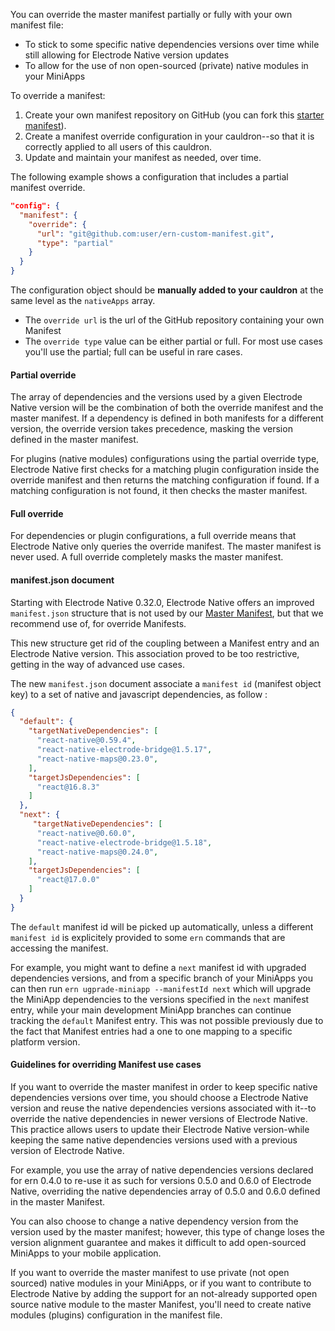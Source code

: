 You can override the master manifest partially or fully with your own manifest file:

- To stick to some specific native dependencies versions over time while still allowing for Electrode Native version updates
- To allow for the use of non open-sourced (private) native modules in your MiniApps

To override a manifest:

1. Create your own manifest repository on GitHub (you can fork this [starter manifest](https://github.com/electrode-io/electrode-native-starter-manifest)).
2. Create a manifest override configuration in your cauldron--so that it is correctly applied to all users of this cauldron.
3. Update and maintain your manifest as needed, over time.

The following example shows a configuration that includes a partial manifest override.

```json
"config": {
  "manifest": {
    "override": {
      "url": "git@github.com:user/ern-custom-manifest.git",
      "type": "partial"
    }
  }
}
```

The configuration object should be **manually added to your cauldron** at the same level as the `nativeApps` array.  

* The `override url` is the url of the GitHub repository containing your own Manifest  
* The `override type` value can be either partial or full. For most use cases you'll use the partial; full can be useful in rare cases.

#### Partial override

The array of dependencies and the versions used by a given Electrode Native version will be the combination of both the override manifest and the master manifest. If a dependency is defined in both manifests for a different version, the override version takes precedence, masking the version defined in the master manifest.

For plugins (native modules) configurations using the partial override type, Electrode Native first checks for a matching plugin configuration inside the override manifest and then returns the matching configuration if found. If a matching configuration is not found, it then checks the master manifest.

#### Full override

For dependencies or plugin configurations, a full override means that Electrode Native only queries the override manifest. The master manifest is never used. A full override  completely masks the master manifest.

#### manifest.json document

Starting with Electrode Native 0.32.0, Electrode Native offers an improved `manifest.json` structure that is not used by our [Master Manifest](https://github.com/electrode-io/electrode-native-manifest/blob/master/manifest.json), but that we recommend use of, for override Manifests.

This new structure get rid of the coupling between a Manifest entry and an Electrode Native version. This association proved to be too restrictive, getting in the way of advanced use cases.

The new `manifest.json` document associate a `manifest id` (manifest object key) to a set of native and javascript dependencies, as follow :

```json
{
  "default": {
    "targetNativeDependencies": [
      "react-native@0.59.4",
      "react-native-electrode-bridge@1.5.17",
      "react-native-maps@0.23.0",
    ],
    "targetJsDependencies": [
      "react@16.8.3"
    ]
  },
  "next": {
     "targetNativeDependencies": [
      "react-native@0.60.0",
      "react-native-electrode-bridge@1.5.18",
      "react-native-maps@0.24.0",
    ],
    "targetJsDependencies": [
      "react@17.0.0"
    ]
  }
}
```

The `default` manifest id will be picked up automatically, unless a different `manifest id` is explicitely provided to some `ern` commands that are accessing the manifest.

For example, you might want to define a `next` manifest id with upgraded dependencies versions, and from a specific branch of your MiniApps you can then run `ern ugprade-miniapp --manifestId next` which will upgrade the MiniApp dependencies to the versions specified in the `next` manifest entry, while your main development MiniApp branches can continue tracking the `default` Manifest entry. This was not possible previously due to the fact that Manifest entries had a one to one mapping to a specific platform version.

#### Guidelines for overriding Manifest use cases

If you want to override the master manifest in order to keep specific native dependencies versions over time, you should choose a Electrode Native version and reuse the native dependencies versions associated with it--to override the native dependencies in newer versions of Electrode Native. This practice allows users to update their Electrode Native version-while keeping the same native dependencies versions used with a previous version of Electrode Native.

For example, you use the array of native dependencies versions declared for ern 0.4.0 to re-use it as such for versions 0.5.0 and 0.6.0 of Electrode Native, overriding the native dependencies array of 0.5.0 and 0.6.0 defined in the master Manifest.

You can also choose to change a native dependency version from the version used by the master manifest; however, this type of change loses the version alignment guarantee and makes it difficult to add open-sourced MiniApps to your mobile application.

If you want to override the master manifest to use private (not open sourced) native modules in your MiniApps, or if you want to contribute to Electrode Native by adding the support for an not-already supported open source native module to the master Manifest, you'll need to create native modules (plugins) configuration in the manifest file.